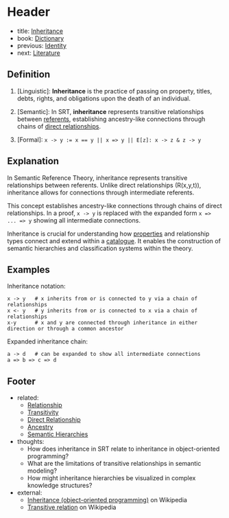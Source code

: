 # Header
- title: [Inheritance](inheritance.md)
- book: [Dictionary](.dictionary.md)
- previous: [Identity](identity.md)
- next: [Literature](literature.md)

## Definition

1. [Linguistic]: **Inheritance** is the practice of passing on property, titles, debts, rights, and obligations upon the death of an individual.

2. [Semantic]: In SRT, **inheritance** represents transitive relationships between [referents](referent.md), establishing ancestry-like connections through chains of [direct relationships](direct-relationship.md).

3. [Formal]: `x -> y := x == y || x => y || E[z]: x -> z & z -> y`

## Explanation

In Semantic Reference Theory, inheritance represents transitive relationships between referents. Unlike direct relationships (R(x,y,t)), inheritance allows for connections through intermediate referents. 

This concept establishes ancestry-like connections through chains of direct relationships. In a proof, `x -> y` is replaced with the expanded form `x => ... => y` showing all intermediate connections.

Inheritance is crucial for understanding how [properties](property.md) and relationship types connect and extend within a [catalogue](catalogue.md). It enables the construction of semantic hierarchies and classification systems within the theory.

## Examples

Inheritance notation:
```
x -> y   # x inherits from or is connected to y via a chain of relationships
x <- y   # y inherits from or is connected to x via a chain of relationships
x-y      # x and y are connected through inheritance in either direction or through a common ancestor
```

Expanded inheritance chain:
```
a -> d   # can be expanded to show all intermediate connections
a => b => c => d
```

## Footer
- related:
  - [Relationship](relationship.md)
  - [Transitivity](transitivity.md)
  - [Direct Relationship](direct-relationship.md)
  - [Ancestry](ancestry.md)
  - [Semantic Hierarchies](semantic-hierarchies.md)
- thoughts:
  - How does inheritance in SRT relate to inheritance in object-oriented programming?
  - What are the limitations of transitive relationships in semantic modeling?
  - How might inheritance hierarchies be visualized in complex knowledge structures?
- external:
  - [Inheritance (object-oriented programming)](https://en.wikipedia.org/wiki/Inheritance_(object-oriented_programming)) on Wikipedia
  - [Transitive relation](https://en.wikipedia.org/wiki/Transitive_relation) on Wikipedia